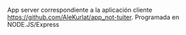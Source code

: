 App server correspondiente a la aplicación cliente https://github.com/AleKurlat/app_not-tuiter.
Programada en NODE.JS/Express

